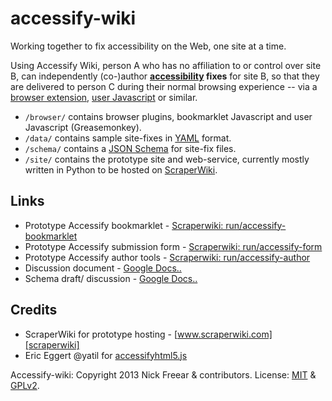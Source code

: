 accessify-wiki
==============

Working together to fix accessibility on the Web, one site at a time.

Using Accessify Wiki, person A who has no affiliation to or control over site B, can independently (co-)author **[accessibility][def-a11y] fixes** for site B, so that they are delivered to person C during their normal browsing experience -- via a [browser extension][def-addon], [user Javascript][def-userjs] or similar.


 * `/browser/` contains browser plugins, bookmarklet Javascript and user Javascript (Greasemonkey).
 * `/data/` contains sample site-fixes in [YAML][def-yaml] format.
 * `/schema/` contains a [JSON Schema][json-schema] for site-fix files.
 * `/site/` contains the prototype site and web-service, currently mostly written in Python to be hosted on [ScraperWiki][scraper-py].


## Links

 * Prototype Accessify bookmarklet - [Scraperwiki: run/accessify-bookmarklet][pr-marklet]
 * Prototype Accessify submission form - [Scraperwiki: run/accessify-form][pr-form]
 * Prototype Accessify author tools - [Scraperwiki: run/accessify-author][pr-author]
 * Discussion document - [Google Docs..][accessify-rfc]
 * Schema draft/ discussion - [Google Docs..][schema-rfc]

## Credits

 * ScraperWiki for prototype hosting - [www.scraperwiki.com][scraperwiki]
 * Eric Eggert @yatil for [accessifyhtml5.js][accessifyhtml5]


Accessify-wiki: Copyright 2013 Nick Freear & contributors. License: [MIT][mit] & [GPLv2][gpl].


[scraperwiki]: https://scraperwiki.com/
[scraper-py]: https://scraperwiki.com/docs/python/
[accessifyhtml5]: https://github.com/yatil/accessifyhtml5.js
[accessify-rfc]: https://docs.google.com/document/d/1V0oTZ0m5A1iQfmftiM8VUg2N-Sm_-syXCQxzQQcD-qU/edit
[schema-rfc]: https://docs.google.com/document/d/1ZDyCdy1jclqeqDoV6_-1_GTjakbzCzUaPOr_Pk-GHKU/edit
[pr-marklet]: https://views.scraperwiki.com/run/accessify-bookmarklet
[pr-form]: https://views.scraperwiki.com/run/accessify-form
[pr-author]: https://views.scraperwiki.com/run/accessify-author-1
[json-schema]: http://json-schema.org/
[def-yaml]: http://en.wikipedia.org/wiki/YAML
[def-a11y]: http://en.wikipedia.org/wiki/Web_accessibility
[def-addon]: http://en.wikipedia.org/wiki/Browser_extension
[def-userjs]: http://en.wikipedia.org/wiki/Greasemonkey
[gpl]: http://gnu.org/licenses/gpl-2.0.html
[mit]: http://nfreear.mit-license.org/
